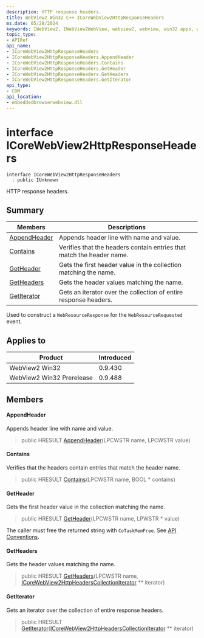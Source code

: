 ```yaml
---
description: HTTP response headers.
title: WebView2 Win32 C++ ICoreWebView2HttpResponseHeaders
ms.date: 05/28/2024
keywords: IWebView2, IWebView2WebView, webview2, webview, win32 apps, win32, edge, ICoreWebView2, ICoreWebView2Controller, browser control, edge html, ICoreWebView2HttpResponseHeaders
topic_type: 
- APIRef
api_name:
- ICoreWebView2HttpResponseHeaders
- ICoreWebView2HttpResponseHeaders.AppendHeader
- ICoreWebView2HttpResponseHeaders.Contains
- ICoreWebView2HttpResponseHeaders.GetHeader
- ICoreWebView2HttpResponseHeaders.GetHeaders
- ICoreWebView2HttpResponseHeaders.GetIterator
api_type:
- COM
api_location:
- embeddedbrowserwebview.dll
---
```


# interface ICoreWebView2HttpResponseHeaders

```
interface ICoreWebView2HttpResponseHeaders
  : public IUnknown
```

HTTP response headers.

## Summary

 Members                        | Descriptions
--------------------------------|---------------------------------------------
[AppendHeader](#appendheader) | Appends header line with name and value.
[Contains](#contains) | Verifies that the headers contain entries that match the header name.
[GetHeader](#getheader) | Gets the first header value in the collection matching the name.
[GetHeaders](#getheaders) | Gets the header values matching the name.
[GetIterator](#getiterator) | Gets an iterator over the collection of entire response headers.

Used to construct a `WebResourceResponse` for the `WebResourceRequested` event.

## Applies to

Product                         | Introduced
--------------------------------|---------------------------------------------
WebView2 Win32            |    0.9.430
WebView2 Win32 Prerelease |    0.9.488

## Members

#### AppendHeader

Appends header line with name and value.

> public HRESULT [AppendHeader](#appendheader)(LPCWSTR name, LPCWSTR value)

#### Contains

Verifies that the headers contain entries that match the header name.

> public HRESULT [Contains](#contains)(LPCWSTR name, BOOL * contains)

#### GetHeader

Gets the first header value in the collection matching the name.

> public HRESULT [GetHeader](#getheader)(LPCWSTR name, LPWSTR * value)

The caller must free the returned string with `CoTaskMemFree`. See [API Conventions](/microsoft-edge/webview2/concepts/win32-api-conventions#strings).

#### GetHeaders

Gets the header values matching the name.

> public HRESULT [GetHeaders](#getheaders)(LPCWSTR name, [ICoreWebView2HttpHeadersCollectionIterator](icorewebview2httpheaderscollectioniterator.md#icorewebview2httpheaderscollectioniterator) ** iterator)

#### GetIterator

Gets an iterator over the collection of entire response headers.

> public HRESULT [GetIterator](#getiterator)([ICoreWebView2HttpHeadersCollectionIterator](icorewebview2httpheaderscollectioniterator.md#icorewebview2httpheaderscollectioniterator) ** iterator)

